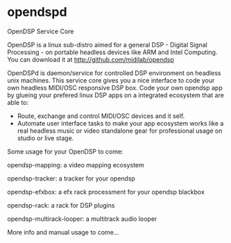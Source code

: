 # opendspd
OpenDSP Service Core

OpenDSP is a linux sub-distro aimed for a general DSP - Digital Signal Processing - on portable headless devices like ARM and Intel Computing. You can download it at http://github.com/midilab/opendsp

OpenDSPd is daemon/service for controlled DSP environment on headless unix machines. 
This service core gives you a nice interface to code your own headless MIDI/OSC responsive DSP box. 
Code your own opendsp app by glueing your prefered linux DSP apps on a integrated ecosystem that are able to: 

+ Route, exchange and control MIDI/OSC devices and it self. 
+ Automate user interface tasks to make your app ecosystem works like a real headless music or video standalone gear for professional usage on studio or live stage.

Some usage for your OpenDSP to come:

opendsp-mapping: a video mapping ecosystem

opendsp-tracker: a tracker for your opendsp 

opendsp-efxbox: a efx rack processment for your opendsp blackbox

opendsp-rack: a rack for DSP plugins

opendsp-multirack-looper: a multitrack audio looper

More info and manual usage to come...
